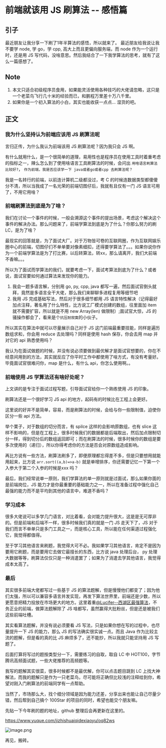# 前端就该用 JS 刷算法 -- 感悟篇
## 引子

最近朋友让我分享一下刷了1年半算法的感悟，所以就来了。
最近朋友给我说让我不要学 node, 学 go，学 cpp, 高大上而且更偏向服务端，而 node 作为一个运行时，还是用 JS 写代码，没啥意思。然后我结合了一下我学算法的思考，就有了这么一篇感想了。

## Note

1. 本文只适合初级程序员食用，如果能灵活使用各种技巧的大佬请忽略，这只是一个老菜鸟飞行几十米的经验而已，和鹏程万里差十万八千里。
2. 如果你是一个初入算法的小白，其实也能收获一点点... 湿货的吧。

## 正文

### 我为什么坚持认为前端应该用 JS 刷算法呢

言归正传，为什么我认为前端该用 JS 刷算法呢？因为我只会 JS 啊。

有什么就用什么，是一个很简单的道理，易用性也是程序员在使用工具时着重考虑的指标之一，辣么怎么到了使用啥语言工具刷算法的时候，会问出 `用啥语言刷算法比较好?`， `作为前端，我是否应该学一下 java或者go或者cpp 去刷算法呢？ `

我是一名转行的前端，以前连计算机二级都没过，考 C 的时候连数据类型都傻傻分不清，所以当我成了一名光荣的前端切图仔后，我就有且仅有一门 JS 语言可用了，不用它用啥？

### 前端刷算法到底是为了啥？

我们在讨论一个事件的时候，一般会溯源这个事件的提出场景，考虑这个解决这个事件的解决办法。那么问题来了，前端学算法到底是为了什么？你那么努力的刷 LC，是为了啥？

最现实的回答就是，为了面试大厂。对于万物皆可卷的互联网圈，作为互联网娱乐圈中心的前端，切图仔们不单单要对像素细扣，还得要学算法了。。。如果你说你作为一个前端学算法是为了打比赛，以后转算法，转xx，那么请离开，我们大前端不香嘛。。。

所以为了面试而学算法的我们，就要考虑一下，面试考算法到底为了什么？或者说，面试官要如何通过算法来发现你的能力。

1. 我会一题多语言解，分别用 go, py, cpp, java 都写一遍，然后面试官倒头就拜，竟然是多语言全干大佬，那么我们来聊聊多进程复用等细节吧
2. 我用 JS 完成基础写法，然后对于很多细节都用 JS 语言特性解决（记得最好加点注释，著名用了什么特性，比方说工厂模式创建的数组，往里面加 item 就不需要扩容，所以就是不用 new Array(len) 做限制）;面试官大惊，JS 的骚操作都会了，看来是个`抗压耐寂寞`的小伙子。

所以其实在算法中就可以尽量展示自己对于 JS 这门前端最重要技能，同样是遍历数组求和，你会用 reduce 去处理吗？同样是使用 hash 保存，你会去用 map 并对它的 api 熟悉使用吗？

我认为在面试做题的时候，并没有说必须要做到最优解才是面试官想要的，你在不经意间用到的方法，其实就反应了你平时工作中都使用了啥方式，有没有考量好。毕竟面试官很难问你，map 是什么，有什么 api，你怎么使用啊。。

### 前端使用 JS 学算法还有啥好处呢？

上文讲的是专注于面试过程写题，引导面试官给你一个熟练使用 JS 的印象。

刷算法还是一个很好学习 JS api 的地方，起码有的时候比在工程上会更好。

这里说的好并不是简单，容易，而是刷算法的时候，会给与你一些限制值，迫使你区分一些 api 方法。

举个栗子，对于数组的切分而言，有 spilce 这样的会影响原数组，也有 slice 这样不影响的，但是在工程上，很多时候我们的数据都是后端取出，然后加点限制切分一样，得到切分后的数组返回即可；而在刷算法的时候，很多时候你的数组是要多次使用的（递归），所以你得考虑你的方法是否会对原数组造成影响。

再比方说有一些方法，刷算法刷多了，即便原理都忘得差不多，但是只要想用就能用起来，比方说 `arr.sort((a,b)=>a-b)` 就是单增排序，你还需要记忆一下第一个入参大于第二个入参的时候是xxx 吗？

最后，我们经常说单一原则，我们学算法的单一原则就是过面试，那么如果你面的是前端岗位，JS 能力才是你最重要的基础能力之一，所以在准备过程中强化自己最强的能力而不是平均到其他的语言中，难道不香吗？

### 学习成本

很多大佬说可以多学几门语言，对比着看，会对能力提升很大，这是是无可厚非的。但是前端和后端不一样，很多时候我们真的就是一门 JS 走天下了，JS 对于我们而言不单单只是多门工具之一，而是核心工具，所以能在任何渠道过程强化它，我觉得都值得。

至于学习其他语言来刷题，我觉得大可不必。我如果学习其他语言，肯定不是因为要用它刷题，而是要用它去做它最擅长的东西，比方说 java 处理后台， py 处理大数据等等，刷算法仅仅只是一种消遣罢了；如果为了消遣去学其他语言，我觉得成本太高了。

### 最后

其实很多前端大佬都写过一些基于 JS 的算法题解，但是慢慢他们都变了；因为他们太强，所以可以兼容多语言并发实现，再发下算法世界里，前端还是少数，所以更愿意把精力投放在市场更大的地方。这里着重[@Lucifer--西湖区最强算法](https://leetcode-solution-leetcode-pp.gitbook.io/leetcode-solution/)，不务正业的前端，做算法题解除了 JS 啥都写，虽然赢得大批粉丝，但是还是被我们这些前端吐槽。

其实看算法题解，并没有说必须要看 JS 写法，只是如果你想在写的过程中，也尽量提升一下 JS 的能力，那么 JS 的写法确实很实诚一点。而且 Java 作为比较主流的题解，但是看的真的比 JS 麻烦多了，还不能抄，所以我就只能坚持用 JS 写题了。

后面打算将写过的题按类型分一下，需要练习的自取，取自 LC 中 HOT100，字节腾讯高频面试题，一些大佬推荐的高频题等。

我写的题解其实很菜，很多时候都不是最优解，你可以点击题目跳到 LC 上找大神解法，而我的题解只是作为一只老菜鸟，尽可能将正确但比较浅的注释给到你，希望对刚入门刷算法的前端同学有一点帮助。

当然了，市场那么大，找个细分领域是因为能力还差，分享出来也能让自己尽量少错，然后帮到自己搞个 100Star 的项目的同时，希望也能交个朋友嘛。

先贴一下今年刷的题的地址，github 整理后会再更新在这里的。

https://www.yuque.com/jizhishuaiqidexiaoyu/oq82ws


![image.png](https://p6-juejin.byteimg.com/tos-cn-i-k3u1fbpfcp/f74e309d8bd34553ae497408987a3355~tplv-k3u1fbpfcp-watermark.image)

再见，搬砖。
